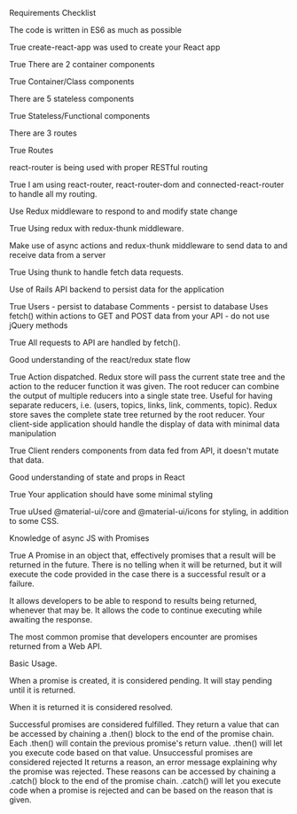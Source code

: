 Requirements Checklist

The code is written in ES6 as much as possible

 True
create-react-app was used to create your React app

 True
There are 2 container components

 True
Container/Class components


There are 5 stateless components

 True
Stateless/Functional components


There are 3 routes

 True
Routes



react-router is being used with proper RESTful routing

 True
I am using react-router, react-router-dom and connected-react-router to handle all my routing.

Use Redux middleware to respond to and modify state change

 True
Using redux with redux-thunk middleware.

Make use of async actions and redux-thunk middleware to send data to and receive data from a server

 True
Using thunk to handle fetch data requests.

Use of Rails API backend to persist data for the application

 True
Users - persist to database
Comments - persist to database
Uses fetch() within actions to GET and POST data from your API - do not use jQuery methods

 True
All requests to API are handled by fetch().

Good understanding of the react/redux state flow

 True
Action dispatched.
Redux store will pass the current state tree and the action to the reducer function it was given.
The root reducer can combine the output of multiple reducers into a single state tree. Useful for having separate reducers, i.e. (users, topics, links, link, comments, topic).
Redux store saves the complete state tree returned by the root reducer.
Your client-side application should handle the display of data with minimal data manipulation

 True
Client renders components from data fed from API, it doesn't mutate that data.

Good understanding of state and props in React

 True
Your application should have some minimal styling

 True
uUsed @material-ui/core and @material-ui/icons for styling, in addition to some CSS.

Knowledge of async JS with Promises

 True
A Promise in an object that, effectively promises that a result will be returned in the future. There is no telling when it will be returned, but it will execute the code provided in the case there is a successful result or a failure.

It allows developers to be able to respond to results being returned, whenever that may be. It allows the code to continue executing while awaiting the response.

The most common promise that developers encounter are promises returned from a Web API.

Basic Usage.

When a promise is created, it is considered pending. It will stay pending until it is returned.

When it is returned it is considered resolved.

Successful promises are considered fulfilled. They return a value that can be accessed by chaining a .then() block to the end of the promise chain. Each .then() will contain the previous promise's return value. .then() will let you execute code based on that value.
Unsuccessful promises are considered rejected It returns a reason, an error message explaining why the promise was rejected. These reasons can be accessed by chaining a .catch() block to the end of the promise chain. .catch() will let you execute code when a promise is rejected and can be based on the reason that is given.